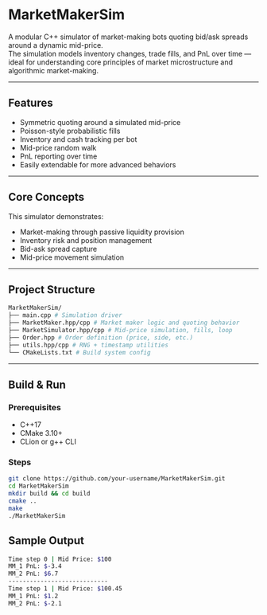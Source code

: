# MarketMakerSim

A modular C++ simulator of market-making bots quoting bid/ask spreads around a dynamic mid-price.  
The simulation models inventory changes, trade fills, and PnL over time — ideal for understanding core principles of market microstructure and algorithmic market-making.

---

## Features

- Symmetric quoting around a simulated mid-price
- Poisson-style probabilistic fills
- Inventory and cash tracking per bot
- Mid-price random walk
- PnL reporting over time
- Easily extendable for more advanced behaviors

---

## Core Concepts

This simulator demonstrates:

- Market-making through passive liquidity provision
- Inventory risk and position management
- Bid-ask spread capture
- Mid-price movement simulation

---

## Project Structure
```bash
MarketMakerSim/
├── main.cpp # Simulation driver
├── MarketMaker.hpp/cpp # Market maker logic and quoting behavior
├── MarketSimulator.hpp/cpp # Mid-price simulation, fills, loop
├── Order.hpp # Order definition (price, side, etc.)
├── utils.hpp/cpp # RNG + timestamp utilities
└── CMakeLists.txt # Build system config
```

---

## Build & Run

### Prerequisites
- C++17
- CMake 3.10+
- CLion or g++ CLI

### Steps

```bash
git clone https://github.com/your-username/MarketMakerSim.git
cd MarketMakerSim
mkdir build && cd build
cmake ..
make
./MarketMakerSim
```

## Sample Output
```bash
Time step 0 | Mid Price: $100
MM_1 PnL: $-3.4
MM_2 PnL: $6.7
----------------------------
Time step 1 | Mid Price: $100.45
MM_1 PnL: $1.2
MM_2 PnL: $-2.1
```
